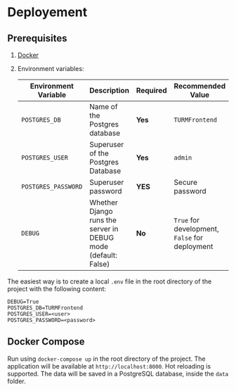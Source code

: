 # Deployement
## Prerequisites
1. [Docker](https://www.docker.com/get-started)

2. Environment variables:

    | **Environment Variable** | **Description**                                               | **Required** | **Recommended Value**                          |
    |--------------------------|---------------------------------------------------------------|--------------|------------------------------------------------|
    | ``POSTGRES_DB``          | Name of the Postgres database                                 | **Yes**      | `TURMFrontend`                                 |
    | `POSTGRES_USER`          | Superuser of the Postgres Database                            | **Yes**      | `admin`                                        |
    | `POSTGRES_PASSWORD`      | Superuser password                                            | **YES**      | Secure password                                |
    | `DEBUG`                  | Whether Django runs the server in DEBUG mode (default: False) | **No**       | `True` for development, `False` for deployment |
    
    
    
The easiest way is to create a local `.env` file in the root directory of the project with the following content:
```.env
DEBUG=True
POSTGRES_DB=TURMFrontend
POSTGRES_USER=<user>
POSTGRES_PASSWORD=<password>
```

## Docker Compose
Run using `docker-compose up` in the root directory of the project. The application will be available at `http://localhost:8000`.
Hot reloading is supported. The data will be saved in a PostgreSQL database, inside the `data` folder.